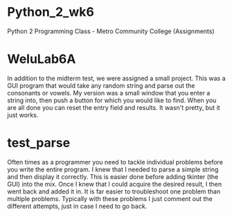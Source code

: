 # Python_2_wk6
Python 2 Programming Class - Metro Community College (Assignments) 

# WeluLab6A
In addition to the midterm test, we were assigned a small project. This was a GUI program that would take any random string and parse out the 
consonants or vowels. My version was a small window that you enter a string into, then push a button for which you would like to find. When you
are all done you can reset the entry field and results. It wasn't pretty, but it just works.

# test_parse
Often times as a programmer you need to tackle individual problems before you write the entire program. I knew that I needed to parse a simple
string and then display it correctly. This is easier done before adding tkinter (the GUI) into the mix. Once I knew that I could acquire the 
desired result, I then went back and added it in. It is far easier to troubleshoot one problem than multiple problems. Typically with these problems
I just comment out the different attempts, just in case I need to go back. 